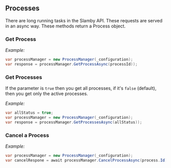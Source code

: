 ## Processes

There are long running tasks in the Slamby API. These requests are served in an async way. These methods return a Process object.

### Get Process

_Example:_

```cs
var processManager = new ProcessManager(_configuration);
var response = processManager.GetProcessAsync(processId));

```

### Get Processes

If the parameter is `true` then you get all processes, if it's `false` (default), then you get only the active processes.

_Example:_

```cs
var allStatus = true;
var processManager = new ProcessManager(_configuration);
var response = processManager.GetProcessesAsync(allStatus));

```

### Cancel a Process

_Example:_

```cs
var processManager = new ProcessManager(_configuration);
var cancelRespone = await processManager.CancelProcessAsync(process.Id);

```